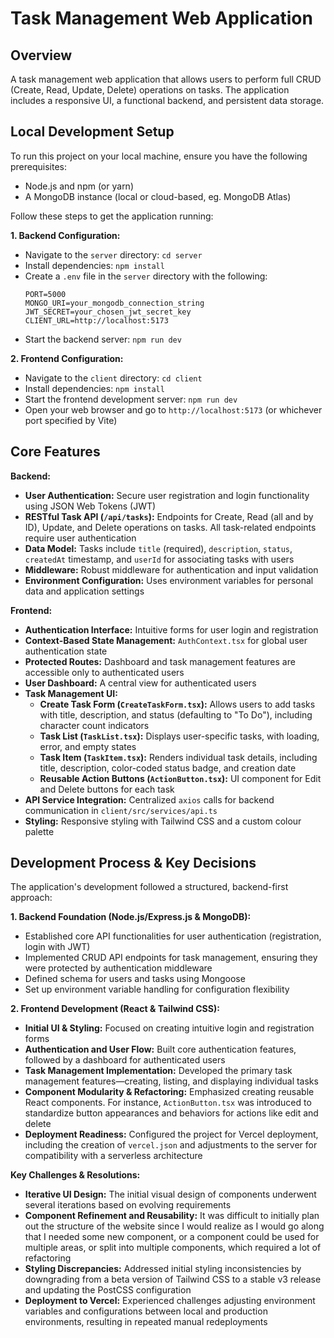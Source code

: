 # Task Management Web Application

## Overview

A task management web application that allows users to perform full CRUD (Create, Read, Update, Delete) operations on tasks. The application includes a responsive UI, a functional backend, and persistent data storage.

## Local Development Setup

To run this project on your local machine, ensure you have the following prerequisites:

*   Node.js and npm (or yarn)
*   A MongoDB instance (local or cloud-based, eg. MongoDB Atlas)

Follow these steps to get the application running:

**1. Backend Configuration:**
*   Navigate to the `server` directory: `cd server`
*   Install dependencies: `npm install`
*   Create a `.env` file in the `server` directory with the following:
       ```
       PORT=5000
       MONGO_URI=your_mongodb_connection_string
       JWT_SECRET=your_chosen_jwt_secret_key
       CLIENT_URL=http://localhost:5173 
       ```
*   Start the backend server: `npm run dev`

**2. Frontend Configuration:**
*   Navigate to the `client` directory: `cd client`
*   Install dependencies: `npm install`
*   Start the frontend development server: `npm run dev`
*   Open your web browser and go to `http://localhost:5173` (or whichever port specified by Vite)

## Core Features

**Backend:**
*   **User Authentication:** Secure user registration and login functionality using JSON Web Tokens (JWT)
*   **RESTful Task API (`/api/tasks`):** Endpoints for Create, Read (all and by ID), Update, and Delete operations on tasks. All task-related endpoints require user authentication
*   **Data Model:** Tasks include `title` (required), `description`, `status`, `createdAt` timestamp, and `userId` for associating tasks with users
*   **Middleware:** Robust middleware for authentication and input validation
*   **Environment Configuration:** Uses environment variables for personal data and application settings

**Frontend:**
*   **Authentication Interface:** Intuitive forms for user login and registration
*   **Context-Based State Management:** `AuthContext.tsx` for global user authentication state
*   **Protected Routes:** Dashboard and task management features are accessible only to authenticated users
*   **User Dashboard:** A central view for authenticated users
*   **Task Management UI:**
    *   **Create Task Form (`CreateTaskForm.tsx`):** Allows users to add tasks with title, description, and status (defaulting to "To Do"), including character count indicators
    *   **Task List (`TaskList.tsx`):** Displays user-specific tasks, with loading, error, and empty states
    *   **Task Item (`TaskItem.tsx`):** Renders individual task details, including title, description, color-coded status badge, and creation date
    *   **Reusable Action Buttons (`ActionButton.tsx`):** UI component for Edit and Delete buttons for each task
*   **API Service Integration:** Centralized `axios` calls for backend communication in `client/src/services/api.ts`
*   **Styling:** Responsive styling with Tailwind CSS and a custom colour palette

## Development Process & Key Decisions

The application's development followed a structured, backend-first approach:

**1. Backend Foundation (Node.js/Express.js & MongoDB):**
*   Established core API functionalities for user authentication (registration, login with JWT)
*   Implemented CRUD API endpoints for task management, ensuring they were protected by authentication middleware
*   Defined schema for users and tasks using Mongoose
*   Set up environment variable handling for configuration flexibility

**2. Frontend Development (React & Tailwind CSS):**
*   **Initial UI & Styling:** Focused on creating intuitive login and registration forms
*   **Authentication and User Flow:** Built core authentication features, followed by a dashboard for authenticated users
*   **Task Management Implementation:** Developed the primary task management features—creating, listing, and displaying individual tasks
*   **Component Modularity & Refactoring:** Emphasized creating reusable React components. For instance, `ActionButton.tsx` was introduced to standardize button appearances and behaviors for actions like edit and delete
*   **Deployment Readiness:** Configured the project for Vercel deployment, including the creation of `vercel.json` and adjustments to the server for compatibility with a serverless architecture

**Key Challenges & Resolutions:**

*   **Iterative UI Design:** The initial visual design of components underwent several iterations based on evolving requirements
*   **Component Refinement and Reusability:** It was difficult to initially plan out the structure of the website since I would realize as I would go along that I needed some new component, or a component could be used for multiple areas, or split into multiple components, which required a lot of refactoring
*   **Styling Discrepancies:** Addressed initial styling inconsistencies by downgrading from a beta version of Tailwind CSS to a stable v3 release and updating the PostCSS configuration
*   **Deployment to Vercel:** Experienced challenges adjusting environment variables and configurations between local and production environments, resulting in repeated manual redeployments
